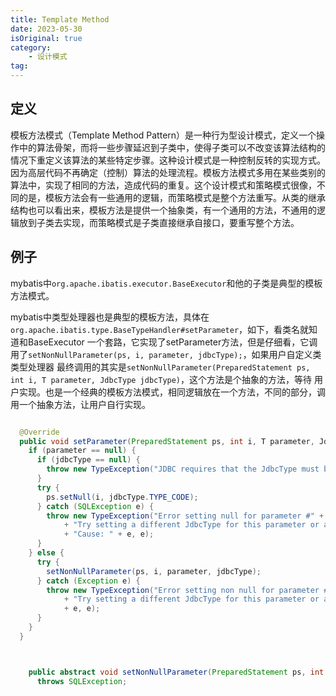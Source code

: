 ```yaml
---
title: Template Method
date: 2023-05-30
isOriginal: true
category: 
    - 设计模式
tag: 
---
```


## 定义

模板方法模式（Template Method Pattern）是一种行为型设计模式，定义一个操作中的算法骨架，而将一些步骤延迟到子类中，使得子类可以不改变该算法结构的情况下重定义该算法的某些特定步骤。这种设计模式是一种控制反转的实现方式。因为高层代码不再确定（控制）算法的处理流程。模板方法模式多用在某些类别的算法中，实现了相同的方法，造成代码的重复。这个设计模式和策略模式很像，不同的是，模板方法会有一些通用的逻辑，而策略模式是整个方法重写。从类的继承结构也可以看出来，模板方法是提供一个抽象类，有一个通用的方法，不通用的逻辑放到子类去实现，而策略模式是子类直接继承自接口，要重写整个方法。

## 例子

mybatis中`org.apache.ibatis.executor.BaseExecutor`和他的子类是典型的模板方法模式。

mybatis中类型处理器也是典型的模板方法，具体在`org.apache.ibatis.type.BaseTypeHandler#setParameter`，如下，看类名就知道和BaseExecutor
一个套路，它实现了setParameter方法，但是仔细看，它调用了`setNonNullParameter(ps, i, parameter, jdbcType);`，如果用户自定义类类型处理器
最终调用的其实是`setNonNullParameter(PreparedStatement ps, int i, T parameter, JdbcType jdbcType)`，这个方法是个抽象的方法，等待
用户实现。也是一个经典的模板方法模式，相同逻辑放在一个方法，不同的部分，调用一个抽象方法，让用户自行实现。

~~~java

  @Override
  public void setParameter(PreparedStatement ps, int i, T parameter, JdbcType jdbcType) throws SQLException {
    if (parameter == null) {
      if (jdbcType == null) {
        throw new TypeException("JDBC requires that the JdbcType must be specified for all nullable parameters.");
      }
      try {
        ps.setNull(i, jdbcType.TYPE_CODE);
      } catch (SQLException e) {
        throw new TypeException("Error setting null for parameter #" + i + " with JdbcType " + jdbcType + " . "
            + "Try setting a different JdbcType for this parameter or a different jdbcTypeForNull configuration property. "
            + "Cause: " + e, e);
      }
    } else {
      try {
        setNonNullParameter(ps, i, parameter, jdbcType);
      } catch (Exception e) {
        throw new TypeException("Error setting non null for parameter #" + i + " with JdbcType " + jdbcType + " . "
            + "Try setting a different JdbcType for this parameter or a different configuration property. " + "Cause: "
            + e, e);
      }
    }
  }



    public abstract void setNonNullParameter(PreparedStatement ps, int i, T parameter, JdbcType jdbcType)
      throws SQLException;
  ~~~
